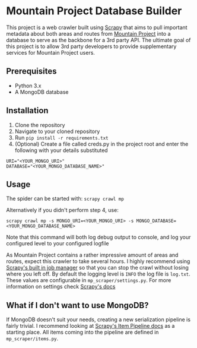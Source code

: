# Mountain Project Database Builder
This project is a web crawler built using [Scrapy](https://scrapy.org/) that aims to pull important metadata about both areas and routes from [Mountain Project](https://mountainproject.com) into a database to serve as the backbone for a 3rd party
API. The ultimate goal of this project is to allow 3rd party developers to provide supplementary services for Mountain Project users.

## Prerequisites
- Python 3.x
- A MongoDB database

## Installation
  1. Clone the repository
  2. Navigate to your cloned repository
  3. Run `pip install -r requirements.txt`
  4. (Optional) Create a file called creds.py in the project root and enter the following with your details substituted
  
    URI="<YOUR_MONGO_URI>"
    DATABASE="<YOUR_MONGO_DATABASE_NAME>"

## Usage
The spider can be started with: `scrapy crawl mp`

Alternatively if you didn't perform step 4, use:

`scrapy crawl mp -s MONGO_URI=<YOUR_MONGO_URI> -s MONGO_DATABASE=<YOUR_MONGO_DATABASE_NAME>`

Note that this command will both log debug output to console, and log your configured level to your configured logfile

As Mountain Project contains a rather impressive amount of areas and routes, expect this crawler to take several hours. I
highly recommend using [Scrapy's built in job manager](https://docs.scrapy.org/en/latest/topics/jobs.html) so that you can stop
the crawl without losing where you left off. By default the logging level is `INFO` the log file is `log.txt`. These values are
configurable in `mp_scraper/settings.py`. For more information on settings check [Scrapy's docs](https://docs.scrapy.org/en/latest/topics/settings.html#log-enabled)

## What if I don't want to use MongoDB?
If MongoDB doesn't suit your needs, creating a new serialization pipeline is fairly trivial. I recommend looking at
[Scrapy's Item Pipeline docs](https://docs.scrapy.org/en/latest/topics/item-pipeline.html) as a starting place. All items coming
into the pipeline are defined in `mp_scraper/items.py`.
